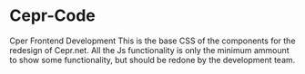 # Cepr-Code
Cper Frontend Development
This is the base CSS of the components for the redesign of Cepr.net.
All the Js functionality is only the minimum ammount to show some functionality, but should be redone by the development team.
